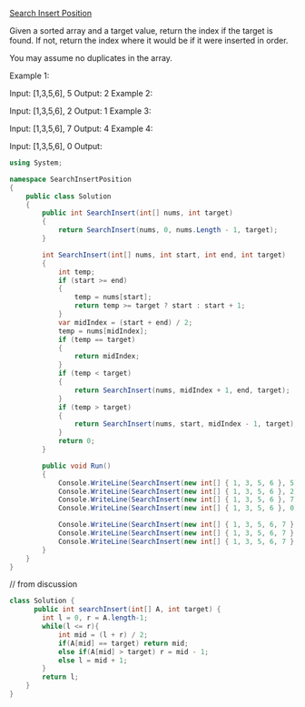[Search Insert Position](https://leetcode.com/explore/challenge/card/june-leetcoding-challenge/540/week-2-june-8th-june-14th/3356/)  

Given a sorted array and a target value, return the index if the target is found. If not, return the index where it would be if it were inserted in order.

You may assume no duplicates in the array.

Example 1:

Input: [1,3,5,6], 5
Output: 2
Example 2:

Input: [1,3,5,6], 2
Output: 1
Example 3:

Input: [1,3,5,6], 7
Output: 4
Example 4:

Input: [1,3,5,6], 0
Output: 

```C#
using System;

namespace SearchInsertPosition
{
    public class Solution
    {
        public int SearchInsert(int[] nums, int target)
        {
            return SearchInsert(nums, 0, nums.Length - 1, target);
        }

        int SearchInsert(int[] nums, int start, int end, int target)
        {
            int temp;
            if (start >= end)
            {
                temp = nums[start];
                return temp >= target ? start : start + 1;
            }
            var midIndex = (start + end) / 2;
            temp = nums[midIndex];
            if (temp == target)
            {
                return midIndex;
            }
            if (temp < target)
            {
                return SearchInsert(nums, midIndex + 1, end, target);
            }
            if (temp > target)
            {
                return SearchInsert(nums, start, midIndex - 1, target);
            }
            return 0;
        }

        public void Run()
        {
            Console.WriteLine(SearchInsert(new int[] { 1, 3, 5, 6 }, 5));
            Console.WriteLine(SearchInsert(new int[] { 1, 3, 5, 6 }, 2));
            Console.WriteLine(SearchInsert(new int[] { 1, 3, 5, 6 }, 7));
            Console.WriteLine(SearchInsert(new int[] { 1, 3, 5, 6 }, 0));

            Console.WriteLine(SearchInsert(new int[] { 1, 3, 5, 6, 7 }, 0));
            Console.WriteLine(SearchInsert(new int[] { 1, 3, 5, 6, 7 }, 7));
            Console.WriteLine(SearchInsert(new int[] { 1, 3, 5, 6, 7 }, 4));
        }
    }
}
```

// from discussion
```Java
class Solution {
      public int searchInsert(int[] A, int target) {
        int l = 0, r = A.length-1;
        while(l <= r){
            int mid = (l + r) / 2;
            if(A[mid] == target) return mid;
            else if(A[mid] > target) r = mid - 1;
            else l = mid + 1;
        }
        return l;
    }
}
```